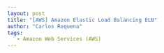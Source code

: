 ```yaml
---
layout: post
title: "[AWS] Amazon Elastic Load Balancing ELB"
author: "Carlos Requena"
tags:
   - Amazon Web Services (AWS)
---
```

